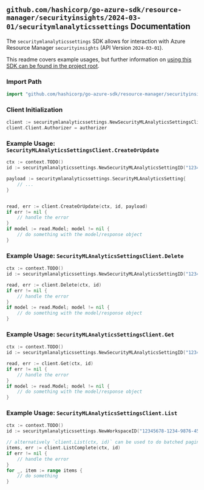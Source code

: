 
## `github.com/hashicorp/go-azure-sdk/resource-manager/securityinsights/2024-03-01/securitymlanalyticssettings` Documentation

The `securitymlanalyticssettings` SDK allows for interaction with Azure Resource Manager `securityinsights` (API Version `2024-03-01`).

This readme covers example usages, but further information on [using this SDK can be found in the project root](https://github.com/hashicorp/go-azure-sdk/tree/main/docs).

### Import Path

```go
import "github.com/hashicorp/go-azure-sdk/resource-manager/securityinsights/2024-03-01/securitymlanalyticssettings"
```


### Client Initialization

```go
client := securitymlanalyticssettings.NewSecurityMLAnalyticsSettingsClientWithBaseURI("https://management.azure.com")
client.Client.Authorizer = authorizer
```


### Example Usage: `SecurityMLAnalyticsSettingsClient.CreateOrUpdate`

```go
ctx := context.TODO()
id := securitymlanalyticssettings.NewSecurityMLAnalyticsSettingID("12345678-1234-9876-4563-123456789012", "example-resource-group", "workspaceName", "settingsResourceName")

payload := securitymlanalyticssettings.SecurityMLAnalyticsSetting{
	// ...
}


read, err := client.CreateOrUpdate(ctx, id, payload)
if err != nil {
	// handle the error
}
if model := read.Model; model != nil {
	// do something with the model/response object
}
```


### Example Usage: `SecurityMLAnalyticsSettingsClient.Delete`

```go
ctx := context.TODO()
id := securitymlanalyticssettings.NewSecurityMLAnalyticsSettingID("12345678-1234-9876-4563-123456789012", "example-resource-group", "workspaceName", "settingsResourceName")

read, err := client.Delete(ctx, id)
if err != nil {
	// handle the error
}
if model := read.Model; model != nil {
	// do something with the model/response object
}
```


### Example Usage: `SecurityMLAnalyticsSettingsClient.Get`

```go
ctx := context.TODO()
id := securitymlanalyticssettings.NewSecurityMLAnalyticsSettingID("12345678-1234-9876-4563-123456789012", "example-resource-group", "workspaceName", "settingsResourceName")

read, err := client.Get(ctx, id)
if err != nil {
	// handle the error
}
if model := read.Model; model != nil {
	// do something with the model/response object
}
```


### Example Usage: `SecurityMLAnalyticsSettingsClient.List`

```go
ctx := context.TODO()
id := securitymlanalyticssettings.NewWorkspaceID("12345678-1234-9876-4563-123456789012", "example-resource-group", "workspaceName")

// alternatively `client.List(ctx, id)` can be used to do batched pagination
items, err := client.ListComplete(ctx, id)
if err != nil {
	// handle the error
}
for _, item := range items {
	// do something
}
```
